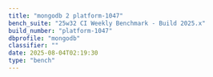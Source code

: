 ```yaml
---
title: "mongodb 2 platform-1047"
bench_suite: "25w32 CI Weekly Benchmark - Build 2025.x"
build_number: "platform-1047"
dbprofile: "mongodb"
classifier: ""
date: 2025-08-04T02:19:30
type: "bench"
---
```

